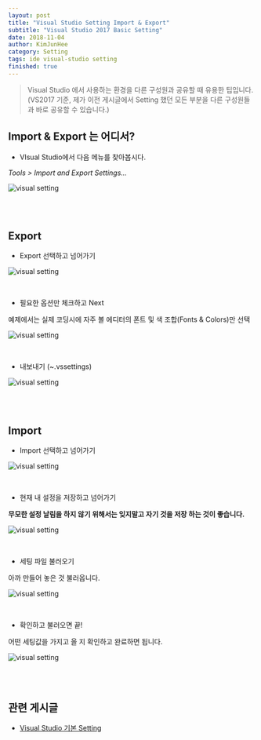```yaml
---
layout: post
title: "Visual Studio Setting Import & Export"
subtitle: "Visual Studio 2017 Basic Setting"
date: 2018-11-04
author: KimJunHee
category: Setting
tags: ide visual-studio setting
finished: true
---
```


> Visual Studio 에서 사용하는 환경을 다른 구성원과 공유할 때 유용한 팁입니다. (VS2017 기준, 제가 이전 게시글에서 Setting 했던 모든 부분을 다른 구성원들과 바로 공유할 수 있습니다.)


## Import & Export 는 어디서?

* VIsual Studio에서 다음 메뉴를 찾아봅시다.

_Tools > Import and Export Settings..._

![visual setting](/img/setting/2/1.png)



<br/><br/>

## Export

* Export 선택하고 넘어가기

![visual setting](/img/setting/2/2.png)


<br/>

* 필요한 옵션만 체크하고 Next

예제에서는 실제 코딩시에 자주 볼 에디터의 폰트 및 색 조합(Fonts & Colors)만 선택

![visual setting](/img/setting/2/3.png)


<br/>

* 내보내기 (~.vssettings)

![visual setting](/img/setting/2/4.png)



<br/><br/>

## Import

* Import 선택하고 넘어가기

![visual setting](/img/setting/2/5.png)


<br/>

* 현재 내 설정을 저장하고 넘어가기

__무모한 설정 날림을 하지 않기 위해서는 잊지말고 자기 것을 저장 하는 것이 좋습니다.__

![visual setting](/img/setting/2/6.png)


<br/>

* 세팅 파일 불러오기

아까 만들어 놓은 것 불러옵니다.

![visual setting](/img/setting/2/7.png)


<br/>

* 확인하고 불러오면 끝!

어떤 세팅값을 가지고 올 지 확인하고 완료하면 됩니다.

![visual setting](/img/setting/2/8.png)


<br/><br/>

## 관련 게시글

* [Visual Studio 기본 Setting](https://wnsgml972.github.io/setting/setting_visualset.html)
